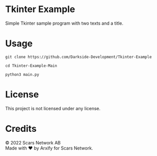 # Tkinter Example
Simple Tkinter sample program with two texts and a title.
# Usage
`git clone https://github.com/Darkside-Development/Tkinter-Example`<br>

`cd Tkinter-Example-Main`<br>

`python3 main.py`
# License
This project is not licensed under any license.
# Credits
©️ 2022 Scars Network AB<br>
Made with ❤️ by Arxify for Scars Network.
